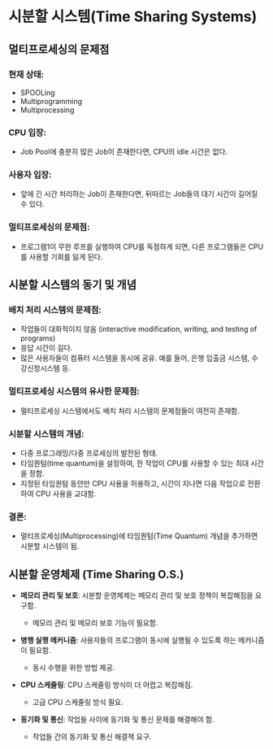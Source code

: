 # 시분할 시스템(Time Sharing Systems)

## 멀티프로세싱의 문제점

### 현재 상태:
- SPOOLing
- Multiprogramming
- Multiprocessing

### CPU 입장:
- Job Pool에 충분히 많은 Job이 존재한다면, CPU의 idle 시간은 없다.

### 사용자 입장:
- 앞에 긴 시간 처리하는 Job이 존재한다면, 뒤따르는 Job들의 대기 시간이 길어질 수 있다.

### 멀티프로세싱의 문제점:
- 프로그램1이 무한 루프를 실행하여 CPU를 독점하게 되면, 다른 프로그램들은 CPU를 사용할 기회를 잃게 된다.


## 시분할 시스템의 동기 및 개념

### 배치 처리 시스템의 문제점:
- 작업들이 대화적이지 않음 (interactive modification, writing, and testing of programs)
- 응답 시간이 길다.
- 많은 사용자들이 컴퓨터 시스템을 동시에 공유. 예를 들어, 은행 입출금 시스템, 수강신청시스템 등.

### 멀티프로세싱 시스템의 유사한 문제점:
- 멀티프로세싱 시스템에서도 배치 처리 시스템의 문제점들이 여전히 존재함.

### 시분할 시스템의 개념:
- 다중 프로그래밍/다중 프로세싱의 발전된 형태.
- 타임퀀텀(time quantum)을 설정하여, 한 작업이 CPU를 사용할 수 있는 최대 시간을 정함.
- 지정된 타임퀀텀 동안만 CPU 사용을 허용하고, 시간이 지나면 다음 작업으로 전환하여 CPU 사용을 교대함.

### 결론:
- 멀티프로세싱(Multiprocessing)에 타임퀀텀(Time Quantum) 개념을 추가하면 시분할 시스템이 됨.

## 시분할 운영체제 (Time Sharing O.S.)

- **메모리 관리 및 보호**: 시분할 운영체제는 메모리 관리 및 보호 정책이 복잡해짐을 요구함.
    - 메모리 관리 및 메모리 보호 기능이 필요함.

- **병행 실행 메커니즘**: 사용자들의 프로그램이 동시에 실행될 수 있도록 하는 메커니즘이 필요함.
    - 동시 수행을 위한 방법 제공.

- **CPU 스케줄링**: CPU 스케줄링 방식이 더 어렵고 복잡해짐.
    - 고급 CPU 스케줄링 방식 필요.

- **동기화 및 통신**: 작업들 사이에 동기화 및 통신 문제를 해결해야 함.
    - 작업들 간의 동기화 및 통신 해결책 요구.
